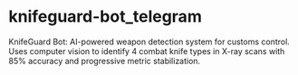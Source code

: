 # knifeguard-bot_telegram
KnifeGuard Bot: AI-powered weapon detection system for customs control. Uses computer vision to identify 4 combat knife types in X-ray scans with 85% accuracy and progressive metric stabilization.
